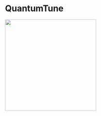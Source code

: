 # QuantumTune
 
<a href="https://github.com/user-attachments/assets/75596220-34af-429a-a117-e0b84fcf1167">
  <img src="https://github.com/user-attachments/assets/75596220-34af-429a-a117-e0b84fcf1167" width="300"/>
</a>
